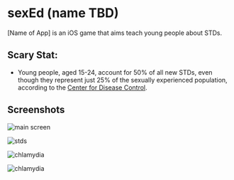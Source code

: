 [sc1]: images/main.png "main screen"
[sc2]: images/stds.png "stds"
[sc3]: images/chlamydia.png "chlamydia"
[sc4]: images/condoms.png "chlamydia"

# sexEd (name TBD)
[Name of App] is an iOS game that aims teach young people about STDs.

## Scary Stat:
* Young people, aged 15-24, account for 50% of all new STDs, even though they represent just 25% of the sexually experienced population, according to the [Center for Disease Control](http://www.cdc.gov/std/stats/sti-estimates-fact-sheet-feb-2013.pdf).

## Screenshots
![][sc1]

![][sc2]

![][sc4]

![][sc3]

